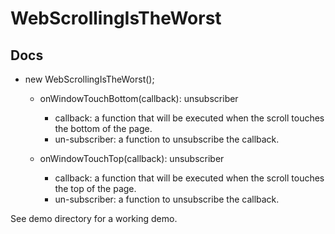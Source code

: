# WebScrollingIsTheWorst
## Docs
* new WebScrollingIsTheWorst();
    * onWindowTouchBottom(callback): unsubscriber
      * callback: a function that will be executed when the scroll touches the bottom of the page.
      * un-subscriber: a function to unsubscribe the callback.

    * onWindowTouchTop(callback): unsubscriber
      * callback: a function that will be executed when the scroll touches the top of the page.
      * un-subscriber: a function to unsubscribe the callback.

See demo directory for a working demo.